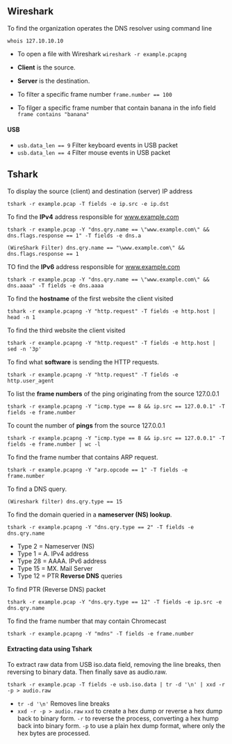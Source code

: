 ## Wireshark

To find the organization operates the DNS resolver using command line
```
whois 127.10.10.10
```


* To open a file with Wireshark `wireshark -r example.pcapng`
* **Client** is the source.
* **Server** is the destination.

* To filter a specific frame number `frame.number == 100`
* To filger a specific frame number that contain banana in the info field ` frame contains "banana"`


#### USB

* `usb.data_len == 9`  Filter keyboard events in USB packet
* `usb.data_len == 4`  Filter mouse events in USB packet


## Tshark

To display the source (client) and destination (server) IP address 
```
tshark -r example.pcap -T fields -e ip.src -e ip.dst
```

To find the **IPv4** address responsible for www.example.com

```
tshark -r example.pcap -Y "dns.qry.name == \"www.example.com\" && dns.flags.response == 1" -T fields -e dns.a
```
```
(WireShark Filter) dns.qry.name == "\www.example.com\" && dns.flags.response == 1
```
TO find the **IPv6** address responsible for www.example.com
```
tshark -r example.pcap -Y "dns.qry.name == \"www.example.com\" && dns.aaaa" -T fields -e dns.aaaa
```


To find the **hostname** of the first website the client visited
```
tshark -r example.pcapng -Y "http.request" -T fields -e http.host | head -n 1
```
To find the third website the client visited
```
tshark -r example.pcapng -Y "http.request" -T fields -e http.host | sed -n '3p'
```

To find what **software** is sending the HTTP requests.
```
tshark -r example.pcapng -Y "http.request" -T fields -e http.user_agent
```
To list the **frame numbers** of the ping originating from the source 127.0.0.1
```
tshark -r example.pcapng -Y "icmp.type == 8 && ip.src == 127.0.0.1" -T fields -e frame.number
```
To count the number of **pings** from the source 127.0.0.1
```
tshark -r example.pcapng -Y "icmp.type == 8 && ip.src == 127.0.0.1" -T fields -e frame.number | wc -l
```
To find the frame number that contains ARP request. 
```
tshark -r example.pcapng -Y "arp.opcode == 1" -T fields -e frame.number
```
To find a DNS query. 
```
(Wireshark filter) dns.qry.type == 15
```

To find the domain queried in a **nameserver (NS) lookup**.
```
tshark -r example.pcapng -Y "dns.qry.type == 2" -T fields -e dns.qry.name
```
* Type 2 = Nameserver (NS)
* Type 1 = A. IPv4 address
* Type 28 = AAAA. IPv6 address
* Type 15 = MX. Mail Server
* Type 12 = PTR **Reverse DNS** queries

 To find PTR (Reverse DNS) packet
 ```
tshark -r example.pcap -Y "dns.qry.type == 12" -T fields -e ip.src -e dns.qry.name
```


To find the frame number that may contain Chromecast
```
tshark -r example.pcapng -Y "mdns" -T fields -e frame.number
```

#### Extracting data using Tshark
To extract raw data from USB iso.data field, removing the line breaks, then reversing to binary data. Then finally save as audio.raw.
```
tshark -r example.pcap -T fields -e usb.iso.data | tr -d '\n' | xxd -r -p > audio.raw
```

* `tr -d '\n'`   Removes line breaks
* `xxd -r -p > audio.raw`  `xxd` to create a hex dump or reverse a hex dump back to binary form. `-r` to reverse the process, converting a hex hump back into binary form. `-p` to use a plain hex dump format, where only the hex bytes are processed. 

